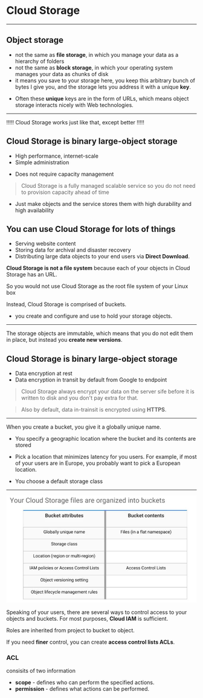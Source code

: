 # Cloud Storage

----
## Object storage
* not the same as **file storage**, in which you manage your data as a hierarchy of folders
* not the same as **block storage**, in which your operating system manages your data as chunks of disk
* it means you save to your storage here, you keep this arbitrary bunch of bytes I give you, and the storage lets you address it with a unique **key**.
 - Often these **unique** keys are in the form of URLs, which means object storage interacts nicely with Web technologies.

 ----
 !!!!! Cloud Storage works just like that, except better !!!!!

## Cloud Storage is binary large-object storage
* High performance, internet-scale
* Simple administration
 - Does not require capacity management

> Cloud Storage is a fully managed scalable service so you do not need to provision capacity ahead of time
* Just make objects and the service stores them with high durability and high availability

## You can use Cloud Storage for lots of things
* Serving website content
* Storing data for archival and disaster recovery
* Distributing large data objects to your end users via **Direct Download**.

**Cloud Storage is not a file system** because each of your objects in Cloud Storage has an URL.

So you would not use Cloud Storage as the root file system of your Linux box

Instead, Cloud Storage is comprised of buckets.
* you create and configure and use to hold your storage objects.

----
The storage objects are immutable, which means that you do not edit them in place, but instead you **create new versions**.

## Cloud Storage is binary large-object storage
* Data encryption at rest
* Data encryption in transit by default from Google to endpoint

> Cloud Storage always encrypt your data on the server sife before it is written to disk and you don't pay extra for that.

> Also by default, data in-trainsit is encrypted using **HTTPS**.

----
When you create a bucket, you give it a globally unique name.
* You specify a geographic location where the bucket and its contents are stored
 - Pick a location that minimizes latency for you users. For example, if most of your users are in Europe, you probably want to pick a European location.
* You choose a default storage class

----
![objects and buckets organization](Images/GCP4.JPG "objects and buckets organization")

Speaking of your users, there are several ways to control access to your objects and buckets. For most purposes, **Cloud IAM** is sufficient.

Roles are inherited from project to bucket to object.

If you need **finer** control, you can create **access control lists ACLs**. 

### ACL
consisits of two information
* **scope** - defines who can perform the specified actions.
* **permission** - defines what actions can be performed.
